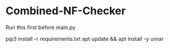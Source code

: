 # Combined-NF-Checker
Run this first before main.py

pip3 install -r requirements.txt
apt update && apt install -y unrar
